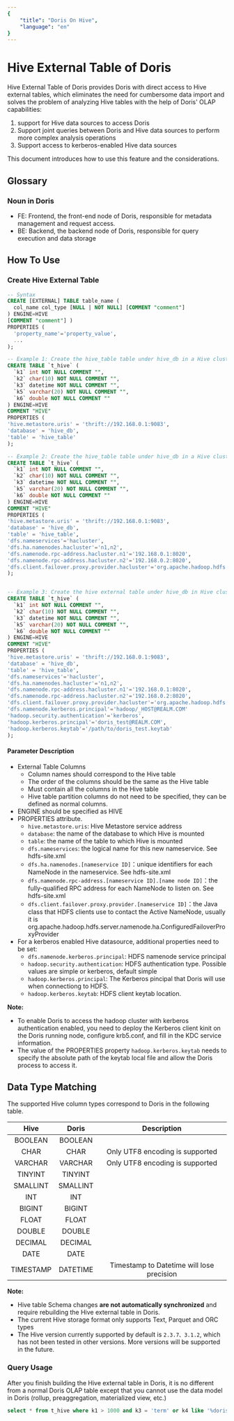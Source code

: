```yaml
---
{
    "title": "Doris On Hive",
    "language": "en"
}
---
```


<!-- 
Licensed to the Apache Software Foundation (ASF) under one
or more contributor license agreements.  See the NOTICE file
distributed with this work for additional information
regarding copyright ownership.  The ASF licenses this file
to you under the Apache License, Version 2.0 (the
"License"); you may not use this file except in compliance
with the License.  You may obtain a copy of the License at

  http://www.apache.org/licenses/LICENSE-2.0

Unless required by applicable law or agreed to in writing,
software distributed under the License is distributed on an
"AS IS" BASIS, WITHOUT WARRANTIES OR CONDITIONS OF ANY
KIND, either express or implied.  See the License for the
specific language governing permissions and limitations
under the License.
-->

# Hive External Table of Doris

Hive External Table of Doris provides Doris with direct access to Hive external tables, which eliminates the need for cumbersome data import and solves the problem of analyzing Hive tables with the help of Doris' OLAP capabilities: 

 1. support for Hive data sources to access Doris
 2. Support joint queries between Doris and Hive data sources to perform more complex analysis operations
 3. Support access to kerberos-enabled Hive data sources

This document introduces how to use this feature and the considerations.

## Glossary

### Noun in Doris

* FE: Frontend, the front-end node of Doris, responsible for metadata management and request access.
* BE: Backend, the backend node of Doris, responsible for query execution and data storage

## How To Use

### Create Hive External Table 

```sql
-- Syntax
CREATE [EXTERNAL] TABLE table_name (
  col_name col_type [NULL | NOT NULL] [COMMENT "comment"]
) ENGINE=HIVE
[COMMENT "comment"] )
PROPERTIES (
  'property_name'='property_value',
  ...
);

-- Example 1: Create the hive_table table under hive_db in a Hive cluster
CREATE TABLE `t_hive` (
  `k1` int NOT NULL COMMENT "",
  `k2` char(10) NOT NULL COMMENT "",
  `k3` datetime NOT NULL COMMENT "",
  `k5` varchar(20) NOT NULL COMMENT "",
  `k6` double NOT NULL COMMENT ""
) ENGINE=HIVE
COMMENT "HIVE"
PROPERTIES (
'hive.metastore.uris' = 'thrift://192.168.0.1:9083',
'database' = 'hive_db',
'table' = 'hive_table'
);

-- Example 2: Create the hive_table table under hive_db in a Hive cluster with HDFS HA configuration.
CREATE TABLE `t_hive` (
  `k1` int NOT NULL COMMENT "",
  `k2` char(10) NOT NULL COMMENT "",
  `k3` datetime NOT NULL COMMENT "",
  `k5` varchar(20) NOT NULL COMMENT "",
  `k6` double NOT NULL COMMENT ""
) ENGINE=HIVE
COMMENT "HIVE"
PROPERTIES (
'hive.metastore.uris' = 'thrift://192.168.0.1:9083',
'database' = 'hive_db',
'table' = 'hive_table',
'dfs.nameservices'='hacluster',
'dfs.ha.namenodes.hacluster'='n1,n2',
'dfs.namenode.rpc-address.hacluster.n1'='192.168.0.1:8020',
'dfs.namenode.rpc-address.hacluster.n2'='192.168.0.2:8020',
'dfs.client.failover.proxy.provider.hacluster'='org.apache.hadoop.hdfs.server.namenode.ha.ConfiguredFailoverProxyProvider'
);


-- Example 3: Create the hive external table under hive_db in Hive cluster with HDFS HA and enable kerberos authentication. 
CREATE TABLE `t_hive` (
  `k1` int NOT NULL COMMENT "",
  `k2` char(10) NOT NULL COMMENT "",
  `k3` datetime NOT NULL COMMENT "",
  `k5` varchar(20) NOT NULL COMMENT "",
  `k6` double NOT NULL COMMENT ""
) ENGINE=HIVE
COMMENT "HIVE"
PROPERTIES (
'hive.metastore.uris' = 'thrift://192.168.0.1:9083',
'database' = 'hive_db',
'table' = 'hive_table',
'dfs.nameservices'='hacluster',
'dfs.ha.namenodes.hacluster'='n1,n2',
'dfs.namenode.rpc-address.hacluster.n1'='192.168.0.1:8020',
'dfs.namenode.rpc-address.hacluster.n2'='192.168.0.2:8020',
'dfs.client.failover.proxy.provider.hacluster'='org.apache.hadoop.hdfs.server.namenode.ha.ConfiguredFailoverProxyProvider',
'dfs.namenode.kerberos.principal'='hadoop/_HOST@REALM.COM'
'hadoop.security.authentication'='kerberos',
'hadoop.kerberos.principal'='doris_test@REALM.COM',
'hadoop.kerberos.keytab'='/path/to/doris_test.keytab'
);

```

#### Parameter Description

- External Table Columns
    - Column names should correspond to the Hive table
    - The order of the columns should be the same as the Hive table
    - Must contain all the columns in the Hive table
    - Hive table partition columns do not need to be specified, they can be defined as normal columns.
- ENGINE should be specified as HIVE
- PROPERTIES attribute.
    - `hive.metastore.uris`: Hive Metastore service address
    - `database`: the name of the database to which Hive is mounted
    - `table`: the name of the table to which Hive is mounted
    - `dfs.nameservices`: the logical name for this new nameservice. See hdfs-site.xml
    - `dfs.ha.namenodes.[nameservice ID]`：unique identifiers for each NameNode in the nameservice. See hdfs-site.xml
    - `dfs.namenode.rpc-address.[nameservice ID].[name node ID]`：the fully-qualified RPC address for each NameNode to listen on. See hdfs-site.xml
    - `dfs.client.failover.proxy.provider.[nameservice ID]`：the Java class that HDFS clients use to contact the Active NameNode, usually it is org.apache.hadoop.hdfs.server.namenode.ha.ConfiguredFailoverProxyProvider
- For a kerberos enabled Hive datasource, additional properties need to be set:
    - `dfs.namenode.kerberos.principal`: HDFS namenode service principal
    - `hadoop.security.authentication`: HDFS authentication type. Possible values are simple or kerberos, default simple
    - `hadoop.kerberos.principal`: The Kerberos pincipal that Doris will use when connectiong to HDFS.
    - `hadoop.kerberos.keytab`: HDFS client keytab location.

**Note:**
- To enable Doris to access the hadoop cluster with kerberos authentication enabled, you need to deploy the Kerberos client kinit on the Doris running node, configure krb5.conf, and fill in the KDC service information.
- The value of the PROPERTIES property `hadoop.kerberos.keytab` needs to specify the absolute path of the keytab local file and allow the Doris process to access it.



    
## Data Type Matching

The supported Hive column types correspond to Doris in the following table.

|  Hive  | Doris  |             Description              |
| :------: | :----: | :-------------------------------: |
|   BOOLEAN  | BOOLEAN  |                         |
|   CHAR   |  CHAR  |    Only UTF8 encoding is supported      |
|   VARCHAR | VARCHAR |  Only UTF8 encoding is supported     |
|   TINYINT   | TINYINT |  |
|   SMALLINT  | SMALLINT |  |
|   INT  | INT |  |
|   BIGINT  | BIGINT |  |
|   FLOAT   |  FLOAT  |                                   |
|   DOUBLE  | DOUBLE |  |
|   DECIMAL  | DECIMAL |  |
|   DATE   |  DATE  |                                   |
|   TIMESTAMP  | DATETIME | Timestamp to Datetime will lose precision |

**Note:** 
- Hive table Schema changes **are not automatically synchronized** and require rebuilding the Hive external table in Doris.
- The current Hive storage format only supports Text, Parquet and ORC types
- The Hive version currently supported by default is `2.3.7、3.1.2`, which has not been tested in other versions. More versions will be supported in the future.

### Query Usage

After you finish building the Hive external table in Doris, it is no different from a normal Doris OLAP table except that you cannot use the data model in Doris (rollup, preaggregation, materialized view, etc.)

```sql
select * from t_hive where k1 > 1000 and k3 = 'term' or k4 like '%doris';
```
